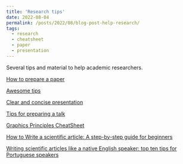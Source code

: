 ```yaml
---
title: 'Research tips'
date: 2022-08-04
permalink: /posts/2022/08/blog-post-help-research/
tags:
  - research
  - cheatsheet
  - paper
  - presentation
---
```


Several tips and material to help academic researchers.

<a href="https://research.siggraph.org/blog/guides/writing-your-first-acm-siggraph-tog-paper" target="_blank">How to prepare a paper</a>

<a href="https://github.com/jbhuang0604/awesome-tips" target="_blank">Awesome tips</a>

<a href="https://www.youtube.com/watch?v=eG1NTo6HJp4" target="_blank">Clear and concise presentation</a>

<a href="https://www.youtube.com/watch?v=4LEZED1YXm0" target="_blank">Tips for preparing a talk</a>

<a href="https://graphicsprinciples.github.io/cheatsheet.html" target="_blank">Graphics Principles CheatSheet</a>

<a href="https://www.mechead.com/how-to-write-a-scientific-article-step-by-step" target="_blank">How to Write a scientific article: A step-by-step guide for beginners</a>

<a href="https://www.scielo.br/j/clin/a/zcs47Q4bsW6yk7D86XQCVss/?lang=en" target="_blank">Writing scientific articles like a native English speaker: top ten tips for Portuguese speakers</a>
